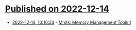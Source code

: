 # [Published on 2022-12-14](index.md)

* [2022-12-14, 10:16:33](https://news.ycombinator.com/item?id=33981815) - [Mmtk: Memory Management Toolkit](https://www.mmtk.io/)
